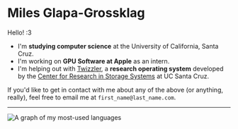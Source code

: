 # Miles Glapa-Grossklag

Hello! :3

- I'm **studying computer science** at the University of California, Santa Cruz.
- I'm working on **GPU Software at Apple** as an intern.
- I'm helping out with [Twizzler](https://twizzler.io/), a **research operating system** developed by the [Center for Research in Storage Systems](https://www.crss.ucsc.edu) at UC Santa Cruz.

If you'd like to get in contact with me about any of the above (or anything, really), feel free to email me at `first_name@last_name.com`.

---

![A graph of my most-used languages](https://github-readme-stats.vercel.app/api/top-langs/?username=glapa-grossklag&show_icons=true&count_private=true)
